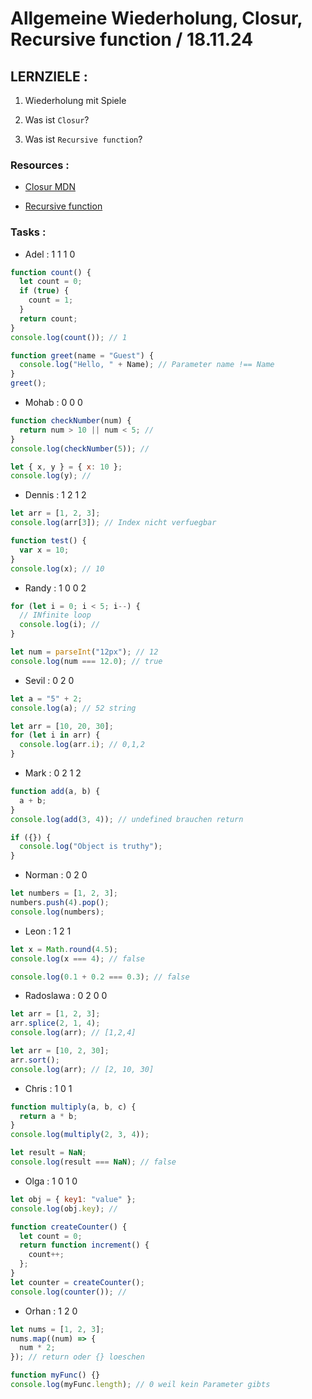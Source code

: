# Allgemeine Wiederholung, Closur, Recursive function / 18.11.24

## LERNZIELE :

1. Wiederholung mit Spiele

2. Was ist `Closur`?

3. Was ist `Recursive function`?

### Resources :

- [Closur MDN](https://developer.mozilla.org/en-US/docs/Web/JavaScript/Closures)

- [Recursive function](https://developer.mozilla.org/en-US/docs/Glossary/Recursion)

### Tasks :

- Adel : 1 1 1 0

```js
function count() {
  let count = 0;
  if (true) {
    count = 1;
  }
  return count;
}
console.log(count()); // 1
```

```js
function greet(name = "Guest") {
  console.log("Hello, " + Name); // Parameter name !== Name
}
greet();
```

- Mohab : 0 0 0

```js
function checkNumber(num) {
  return num > 10 || num < 5; //
}
console.log(checkNumber(5)); //
```

```js
let { x, y } = { x: 10 };
console.log(y); //
```

- Dennis : 1 2 1 2

```js
let arr = [1, 2, 3];
console.log(arr[3]); // Index nicht verfuegbar
```

```js
function test() {
  var x = 10;
}
console.log(x); // 10
```

- Randy : 1 0 0 2

```js
for (let i = 0; i < 5; i--) {
  // INfinite loop
  console.log(i); //
}
```

```js
let num = parseInt("12px"); // 12
console.log(num === 12.0); // true
```

- Sevil : 0 2 0

```js
let a = "5" + 2;
console.log(a); // 52 string
```

```js
let arr = [10, 20, 30];
for (let i in arr) {
  console.log(arr.i); // 0,1,2
}
```

- Mark : 0 2 1 2

```js
function add(a, b) {
  a + b;
}
console.log(add(3, 4)); // undefined brauchen return
```

```js
if ({}) {
  console.log("Object is truthy");
}
```

- Norman : 0 2 0

```js
let numbers = [1, 2, 3];
numbers.push(4).pop();
console.log(numbers);
```

- Leon : 1 2 1

```js
let x = Math.round(4.5);
console.log(x === 4); // false
```

```js
console.log(0.1 + 0.2 === 0.3); // false
```

- Radoslawa : 0 2 0 0

```js
let arr = [1, 2, 3];
arr.splice(2, 1, 4);
console.log(arr); // [1,2,4]
```

```js
let arr = [10, 2, 30];
arr.sort();
console.log(arr); // [2, 10, 30]
```

- Chris : 1 0 1

```js
function multiply(a, b, c) {
  return a * b;
}
console.log(multiply(2, 3, 4));
```

```js
let result = NaN;
console.log(result === NaN); // false
```

- Olga : 1 0 1 0

```js
let obj = { key1: "value" };
console.log(obj.key); //
```

```js
function createCounter() {
  let count = 0;
  return function increment() {
    count++;
  };
}
let counter = createCounter();
console.log(counter()); //
```

- Orhan : 1 2 0

```js
let nums = [1, 2, 3];
nums.map((num) => {
  num * 2;
}); // return oder {} loeschen
```

```js
function myFunc() {}
console.log(myFunc.length); // 0 weil kein Parameter gibts
```
